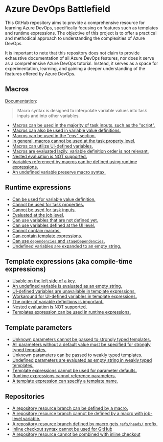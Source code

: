 # Azure DevOps Battlefield

This GitHub repository aims to provide a comprehensive resource for learning Azure DevOps, specifically focusing on features such as templates and runtime expressions. The objective of this project is to offer a practical and methodical approach to understanding the complexities of Azure DevOps.

It is important to note that this repository does not claim to provide exhaustive documentation of all Azure DevOps features, nor does it serve as a comprehensive Azure DevOps tutorial. Instead, it serves as a space for experimentation, learning, and gaining a deeper understanding of the features offered by Azure DevOps.

## Macros

[Documentation](https://learn.microsoft.com/en-us/azure/devops/pipelines/process/variables?view=azure-devops&tabs=yaml%2Cbatch#macro-syntax-variables):

> Macro syntax is designed to interpolate variable values into task inputs and into other variables.

- [Macros can be used in the majority of task inputs, such as the "script".](macros.md#macros-can-be-used-in-the-majority-of-task-inputs-such-as-the-script)
- [Macros can also be used in variable value definitions.](macros.md#macros-can-also-be-used-in-variable-value-definitions)
- [Macros can be used in the "env" section.](macros.md#macros-can-be-used-in-the-env-section)
- [In general, macros cannot be used at the task property level.](macros.md#in-general-macros-cannot-be-used-at-the-task-property-level)
- [Macros can utilize UI-defined variables.](macros.md#macros-can-utilize-ui-defined-variables)
- [Macros are evaluated lazily, variable definition order is not relevant.](macros.md#macros-are-evaluated-lazily-variable-definition-order-is-not-relevant)
- [Nested evaluation is NOT supported.](macros.md#nested-expansion-is-supported)
- [Variables referenced by macros can be defined using runtime expressions.](macros.md#variables-referenced-by-macros-can-be-defined-using-runtime-expressions)
- [An undefined variable preserve macro syntax.](macros.md#undefined-variables-preserve-macro-syntax)

## Runtime expressions

- [Can be used for variable value definition.](runtime-expressions.md#can-be-used-for-variable-value-definition)
- [Cannot be used for task properties.](runtime-expressions.md#cannot-be-used-for-task-properties)
- [Cannot be used for task inputs.](runtime-expressions.md#cannot-be-used-for-task-inputs)
- [Evaluated at the job level.](runtime-expressions.md#evaluated-at-the-job-level)
- [Can use variables that are not defined yet.](runtime-expressions.md#can-use-variables-that-are-not-defined-yet)
- [Can use variables defined at the UI level.](runtime-expressions.md#can-use-variables-defined-at-the-ui-level)
- [Cannot contain macros.](runtime-expressions.md#cannot-contain-macros)
- [Can contain template expressions.](runtime-expressions.md#can-contain-template-expressions)
- [Can use `dependencies` and `stageDependencies`.](runtime-expressions.md#can-use-dependencies-and-stagedependencies)
- [Undefined variables are expanded to an empty string.](runtime-expressions.md#undefined-variables-are-expanded-to-an-empty-string)

## Template expressions (aka compile-time expressions)

- [Usable on the left side of a key.](template-expressions.md#usable-on-the-left-side-of-a-key)
- [An undefined variable is evaluated as an empty string.](template-expressions.md#an-undefined-variable-is-evaluated-as-an-empty-string)
- [UI-defined variables are unavailable in template expressions.](template-expressions.md#ui-defined-variables-are-unavailable-in-template-expressions)
- [Workaround for UI-defined variables in template expressions.](template-expressions.md#workaround-for-ui-defined-variables-in-template-expressions)
- [The order of variable definitions is important.](template-expressions.md#the-order-of-variable-definitions-is-important)
- [Nested evaluation is NOT supported.](template-expressions.md#nested-evaluation-is-not-supported)
- [Templates expression can be used in runtime expressions.](template-expressions.md#templates-expression-can-be-used-in-runtime-expressions)

## Template parameters

- [Unknown parameters cannot be passed to strongly typed templates.](template-parameters.md#unknown-parameters-cannot-be-passed-to-strongly-typed-templates)
- [All parameters without a default value must be specified for strongly typed templates.](template-parameters.md#all-parameters-without-a-default-value-must-be-specified-for-strongly-typed-templates)
- [Unknown parameters can be passed to weakly typed templates.](template-parameters.md#unknown-parameters-can-be-passed-to-weakly-typed-templates)
- [Undefined parameters are evaluated as empty string in weakly typed templates.](template-parameters.md#undefined-parameters-are-evaluated-as-empty-string-in-weakly-typed-templates)
- [Template expressions cannot be used for parameter defaults.](template-parameters.md#template-expressions-cannot-be-used-for-parameter-defaults)
- [Runtime expressions cannot reference parameters.](template-parameters.md#runtime-expressions-cannot-reference-parameters)
- [A template expression can specify a template name.](template-parameters.md#a-template-expression-can-specify-a-template-name)

## Repositories

- [A repository resource branch can be defined by a macro.](repositories.md#a-repository-resource-branch-can-be-defined-by-a-macro)
- [A repository resource branch cannot be defined by a macro with job-level variable.](repositories.md#a-repository-resource-branch-cannot-be-defined-by-a-macro-with-job-level-variable)
- [A repository resource branch defined by macro gets `refs/heads/` prefix.](repositories.md#a-repository-resource-branch-defined-by-macro-gets-refsheads-prefix)
- [Inline checkout syntax cannot be used for GitHub](repositories.md#inline-checkout-syntax-cannot-be-used-for-github)
- [A repository resource cannot be combined with inline checkout](repositories.md#a-repository-resource-cannot-be-combined-with-inline-checkout)